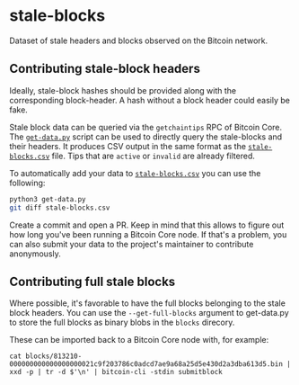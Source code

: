 # stale-blocks

Dataset of stale headers and blocks observed on the Bitcoin network.

## Contributing stale-block headers

Ideally, stale-block hashes should be provided along with the corresponding
block-header. A hash without a block header could easily be fake.

Stale block data can be queried via the `getchaintips` RPC of Bitcoin Core.
The [`get-data.py`](./get-data.py) script can be used to directly query the
stale-blocks and their headers. It produces CSV output in the same format as
the [`stale-blocks.csv`](./stale-blocks.csv) file. Tips that are `active` or
`invalid` are already filtered.

To automatically add your data to [`stale-blocks.csv`](./stale-blocks.csv) you
can use the following:

```bash
python3 get-data.py
git diff stale-blocks.csv
```

Create a commit and open a PR. Keep in mind that this allows to figure out how
long you've been running a Bitcoin Core node. If that's a problem, you can also
submit your data to the project's maintainer to contribute anonymously.

## Contributing full stale blocks

Where possible, it's favorable to have the full blocks belonging to the stale
block headers. You can use the `--get-full-blocks` argument to get-data.py
to store the full blocks as binary blobs in the `blocks` direcory.

These can be imported back to a Bitcoin Core node with, for example:

```
cat blocks/813210-000000000000000000021c9f203786c0adcd7ae9a68a25d5e430d2a3dba613d5.bin | xxd -p | tr -d $'\n' | bitcoin-cli -stdin submitblock
```
